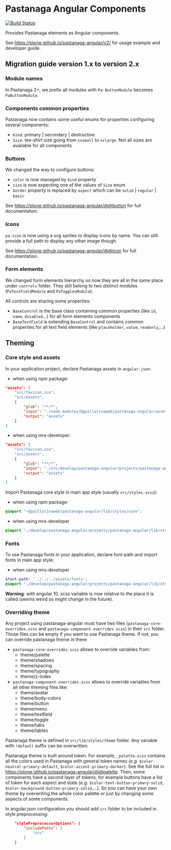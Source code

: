 # Pastanaga Angular Components

[![Build Status](https://travis-ci.com/plone/pastanaga-angular.svg?branch=master)](https://travis-ci.com/plone/pastanaga-angular)

Provides Pastanaga elements as Angular components.

See https://plone.github.io/pastanaga-angular/v2/ for usage example and developer guide.

## Migration guide version 1.x to version 2.x
### Module names
In Pastanaga 2+, we prefix all modules with `Pa`: `ButtonModule` becomes `PaButtonModule`.

### Components common properties
Pastanaga now contains some useful enums for properties configuring several components:
- `Kind`: primary | secondary | destructive
- `Size`: tee-shirt size going from `xxsmall` to `xxlarge`. Not all sizes are available for all components

### Buttons
We changed the way to configure buttons:
- `color` is now managed by `kind` property
- `size` is now expecting one of the values of `Size` enum
- `border` property is replaced by `aspect` which can be `solid` | `regular` | `basic`

See https://plone.github.io/pastanaga-angular/@@button for full documentation.  

### Icons
`pa-icon` is now using a svg sprites to display icons by name. You can still provide a full path to display any other image though.

See https://plone.github.io/pastanaga-angular/@@icon for full documentation.   

### Form elements
We changed form elements hierarchy so now they are all in the same place under `controls` folder. 
They still belong to two distinct modules (`PaTextFieldModule` and `PaTogglesModule`).

All controls are sharing some properties:
- `BaseControl` is the base class containing common properties (like `id`, `name`, `disabled`…) for all form elements components
- `BaseTextField` is extending `BaseControl` and contains common properties for all text field elements (like `placeholder`, `value`, `readonly`,…)

## Theming

### Core style and assets
In your application project, declare Pastanaga assets in `angular.json`:
- when using npm package:
```json
"assets": [
    "src/favicon.ico",
    "src/assets",
    {
        "glob": "**/*",
        "input": "./node_modules/@guillotinaweb/pastanaga-angular/assets",
        "output": "assets"
    }
]
```
- when using mrs-developer:
```json
"assets": [
    "src/favicon.ico",
    "src/assets",
    {
        "glob": "**/*",
        "input": "./src/develop/pastanaga-angular/projects/pastanaga-angular/assets",
        "output": "assets"
    }
]
```

Import Pastanaga core style in main app style (usually `src/styles.scss`):
- when using npm package:
```scss
@import "~@guillotinaweb/pastanaga-angular/lib/styles/core";
```
- when using mrs-developer
```scss
@import "./develop/pastanaga-angular/projects/pastanaga-angular/lib/styles/core";
```

### Fonts

To use Pastanaga fonts in your application, declare font-path and import fonts in main app style:

- when using mrs-developer
```scss
$font-path: '../../../assets/fonts';
@import "./develop/pastanaga-angular/projects/pastanaga-angular/lib/styles/fonts";
```

**Warning**: with angular 10, scss variable is now relative to the place it is called (seems weird so might change in the future). 


### Overriding theme

Any project using pastanaga-angular must have two files (`pastanaga-core-overrides.scss` and `pastanaga-component-overrides.scss`) in their `src` folder.
Those files can be empty if you want to use Pastanaga theme. If not, you can override pastanaga theme in there:
 - `pastanaga-core-overrides.scss` allows to override variables from:
     - theme/palette
     - theme/shadows
     - theme/spacing
     - theme/typography
     - theme/z-index
 - `pastanaga-component-overrides.scss` allows to override variables from all other theming files like:
    - theme/avatar
    - theme/body-colors
    - theme/button
    - theme/menu
    - theme/textfield
    - theme/toggle
    - theme/tabs
    - theme/tables

Pastanaga theme is defined in `src/lib/styles/theme` folder. Any variable with `!default` suffix can be overwritten.

Pastanaga theme is built around token. For example, `_palette.scss` contains all the colors used in Pastanaga with general token names (*e.g.* `$color-neutral-primary-default`, `$color-accent-primary-darker`).
See the full list in https://plone.github.io/pastanaga-angular/@@palette.
Then, some components have a second layer of tokens, for example buttons have a list of token for each aspect and state (*e.g.* `$color-text-button-primary-solid`, `$color-background-button-primary-solid`,…).
So you can have your own theme by overwriting the whole color palette or just by changing some aspects of some components.  

In angular.json configuration you should add `src` folder to be included in style preprocessing:
```json
    "stylePreprocessorOptions": {
        "includePaths": [
            "src"
        ]
    }
```
